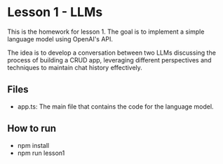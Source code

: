 # Lesson 1 - LLMs

This is the homework for lesson 1. The goal is to implement a simple language model using OpenAI's API.

The idea is to develop a conversation between two LLMs discussing the process of building a CRUD app, leveraging different perspectives and techniques to maintain chat history effectively.

## Files

- app.ts: The main file that contains the code for the language model.

## How to run

- npm install
- npm run lesson1
